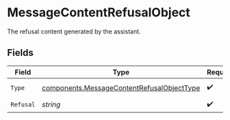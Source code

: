 # MessageContentRefusalObject

The refusal content generated by the assistant.


## Fields

| Field                                                                                                    | Type                                                                                                     | Required                                                                                                 | Description                                                                                              |
| -------------------------------------------------------------------------------------------------------- | -------------------------------------------------------------------------------------------------------- | -------------------------------------------------------------------------------------------------------- | -------------------------------------------------------------------------------------------------------- |
| `Type`                                                                                                   | [components.MessageContentRefusalObjectType](../../models/components/messagecontentrefusalobjecttype.md) | :heavy_check_mark:                                                                                       | Always `refusal`.                                                                                        |
| `Refusal`                                                                                                | *string*                                                                                                 | :heavy_check_mark:                                                                                       | N/A                                                                                                      |